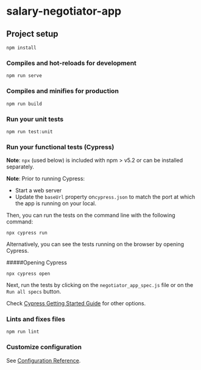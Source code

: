 # salary-negotiator-app

## Project setup
```
npm install
```

### Compiles and hot-reloads for development
```
npm run serve
```

### Compiles and minifies for production
```
npm run build
```

### Run your unit tests
```
npm run test:unit
```

### Run your functional tests (Cypress)
__Note__: `npx` (used below) is included with npm > v5.2 or can be installed separately.

__Note__: Prior to running Cypress:
* Start a web server 
* Update the `baseUrl` property on`cypress.json` to match the port at which the app is running on your local.

Then, you can run the tests on the command line with the following command:

```
npx cypress run
```

Alternatively, you can see the tests running on the browser by opening Cypress.

#####Opening Cypress
```
npx cypress open
```
Next, run the tests by clicking on the `negotiator_app_spec.js` file or on the `Run all specs` button.

Check [Cypress Getting Started Guide](https://docs.cypress.io/guides/getting-started/installing-cypress.html#Opening-Cypress) for other options.


### Lints and fixes files
```
npm run lint
```

### Customize configuration
See [Configuration Reference](https://cli.vuejs.org/config/).

